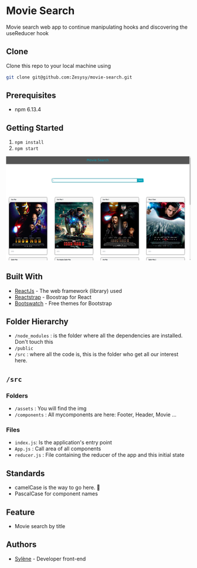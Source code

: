 # Movie Search

Movie search web app to continue manipulating hooks and discovering the useReducer hook

## Clone

Clone this repo to your local machine using

```bash
git clone git@github.com:Zesysy/movie-search.git
```

## Prerequisites

- npm 6.13.4

## Getting Started

1.  `npm install`
2.  `npm start`

![Application view](/src/assets/application-view.png)

## Built With

- [ReactJs](https://reactjs.org/) - The web framework (library) used
- [Reactstrap](https://reactstrap.github.io/) - Boostrap for React
- [Bootswatch](https://bootswatch.com/) - Free themes for Bootstrap

## Folder Hierarchy

- `/node_modules` : is the folder where all the dependencies are installed. Don't touch this
- `/public`
- `/src` : where all the code is, this is the folder who get all our interest here.

## `/src`

### Folders

- `/assets` : You will find the img
- `/components` : All mycomponents are here: Footer, Header, Movie ...

### Files

- `index.js`: Is the application's entry point
- `App.js` : Call area of all components
- `reducer.js` : File containing the reducer of the app and this initial state

## Standards

- camelCase is the way to go here. :camel:
- PascalCase for component names

## Feature

- Movie search by title

## Authors

- [Sylène](https://github.com/Zesysy) - Developer front-end
